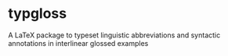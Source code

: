 # typgloss
A LaTeX package to typeset linguistic abbreviations and syntactic annotations in interlinear glossed examples
